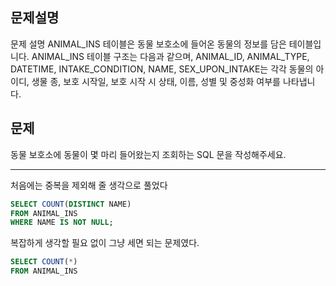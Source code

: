 ## 문제설명
문제 설명
ANIMAL_INS 테이블은 동물 보호소에 들어온 동물의 정보를 담은 테이블입니다. ANIMAL_INS 테이블 구조는 다음과 같으며, ANIMAL_ID, ANIMAL_TYPE, DATETIME, INTAKE_CONDITION, NAME, SEX_UPON_INTAKE는 각각 동물의 아이디, 생물 종, 보호 시작일, 보호 시작 시 상태, 이름, 성별 및 중성화 여부를 나타냅니다.

## 문제
동물 보호소에 동물이 몇 마리 들어왔는지 조회하는 SQL 문을 작성해주세요.

---
처음에는 중복을 제외해 줄 생각으로 풀었다
```sql
SELECT COUNT(DISTINCT NAME)
FROM ANIMAL_INS
WHERE NAME IS NOT NULL;
```
복잡하게 생각할 필요 없이 그냥 세면 되는 문제였다.

```sql
SELECT COUNT(*)
FROM ANIMAL_INS
```
